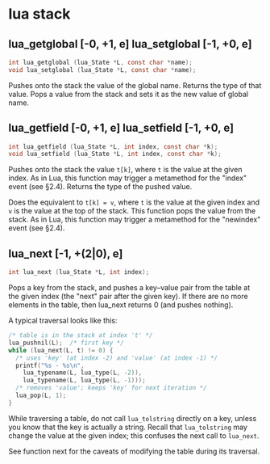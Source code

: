 
# lua stack


## lua_getglobal [-0, +1, e] lua_setglobal [-1, +0, e]
```c
int lua_getglobal (lua_State *L, const char *name);
void lua_setglobal (lua_State *L, const char *name);
```

Pushes onto the stack the value of the global name. Returns the type of that value.
Pops a value from the stack and sets it as the new value of global name.


## lua_getfield [-0, +1, e] lua_setfield [-1, +0, e]
```c
int lua_getfield (lua_State *L, int index, const char *k);
void lua_setfield (lua_State *L, int index, const char *k);
```
Pushes onto the stack the value `t[k]`, where `t` is the value at the given index. 
As in Lua, this function may trigger a metamethod for the "index" event (see §2.4).
Returns the type of the pushed value.

Does the equivalent to `t[k] = v`, 
where `t` is the value at the given index and `v` is the value at the top of the stack.
This function pops the value from the stack. 
As in Lua, this function may trigger a metamethod for the "newindex" event (see §2.4).

## lua_next [-1, +(2|0), e]
```c
int lua_next (lua_State *L, int index);
```

Pops a key from the stack, and pushes a key–value pair from the table at the given index 
(the "next" pair after the given key). If there are no more elements in the table, 
then lua_next returns 0 (and pushes nothing).

A typical traversal looks like this:
```c
/* table is in the stack at index 't' */
lua_pushnil(L);  /* first key */
while (lua_next(L, t) != 0) {
  /* uses 'key' (at index -2) and 'value' (at index -1) */
  printf("%s - %s\n",
    lua_typename(L, lua_type(L, -2)),
    lua_typename(L, lua_type(L, -1)));
  /* removes 'value'; keeps 'key' for next iteration */
  lua_pop(L, 1);
}
```
While traversing a table, do not call `lua_tolstring` directly on a key, 
unless you know that the key is actually a string. 
Recall that `lua_tolstring` may change the value at the given index; this confuses the next call to `lua_next`.

See function next for the caveats of modifying the table during its traversal.
